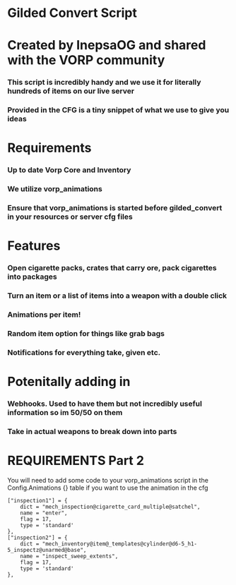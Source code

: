 # Gilded Convert Script
# Created by InepsaOG and shared with the VORP community

### This script is incredibly handy and we use it for literally hundreds of items on our live server
### Provided in the CFG is a tiny snippet of what we use to give you ideas

# Requirements
### Up to date Vorp Core and Inventory
### We utilize vorp_animations
### Ensure that vorp_animations is started before gilded_convert in your resources or server cfg files

# Features
### Open cigarette packs, crates that carry ore, pack cigarettes into packages
### Turn an item or a list of items into a weapon with a double click
### Animations per item!
### Random item option for things like grab bags
### Notifications for everything take, given etc.

# Potenitally adding in
### Webhooks. Used to have them but not incredibly useful information so im 50/50 on them
### Take in actual weapons to break down into parts

# REQUIREMENTS Part 2

You will need to add some code to your vorp_animations script in the Config.Animations {} table if you want to use the animation in the cfg

    ["inspection1"] = {
        dict = "mech_inspection@cigarette_card_multiple@satchel",
        name = "enter", 
        flag = 17,
        type = 'standard'
	},
    ["inspection2"] = {
        dict = "mech_inventory@item@_templates@cylinder@d6-5_h1-5_inspectz@unarmed@base",
        name = "inspect_sweep_extents", 
        flag = 17,
        type = 'standard'
	},